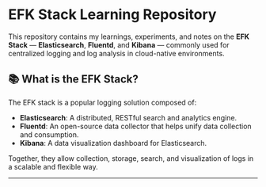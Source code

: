 # EFK Stack Learning Repository

This repository contains my learnings, experiments, and notes on the **EFK Stack** — **Elasticsearch**, **Fluentd**, and **Kibana** — commonly used for centralized logging and log analysis in cloud-native environments.

## 📚 What is the EFK Stack?

The EFK stack is a popular logging solution composed of:

- **Elasticsearch**: A distributed, RESTful search and analytics engine.
- **Fluentd**: An open-source data collector that helps unify data collection and consumption.
- **Kibana**: A data visualization dashboard for Elasticsearch.

Together, they allow collection, storage, search, and visualization of logs in a scalable and flexible way.

---


